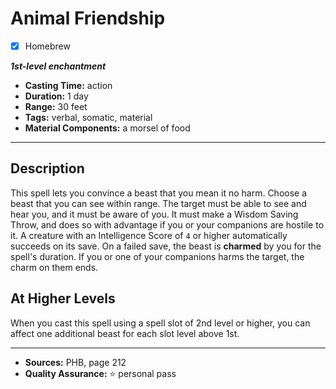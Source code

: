 # Animal Friendship
- [x] Homebrew

***1st-level enchantment***
- **Casting Time:** action
- **Duration:** 1 day
- **Range:** 30 feet
- **Tags:** verbal, somatic, material
- **Material Components:** a morsel of food

---

## Description
This spell lets you convince a beast that you mean it no harm.
Choose a beast that you can see within range.
The target must be able to see and hear you, and it must be aware of you.
It must make a Wisdom Saving Throw, and does so with advantage if you or your companions are hostile to it.
A creature with an Intelligence Score of `4` or higher automatically succeeds on its save.
On a failed save, the beast is **charmed** by you for the spell's duration.
If you or one of your companions harms the target, the charm on them ends.

## At Higher Levels
When you cast this spell using a spell slot of 2nd level or higher, you can affect one additional beast for each slot level above 1st.

---

- **Sources:** PHB, page 212
- **Quality Assurance:** :star: personal pass

